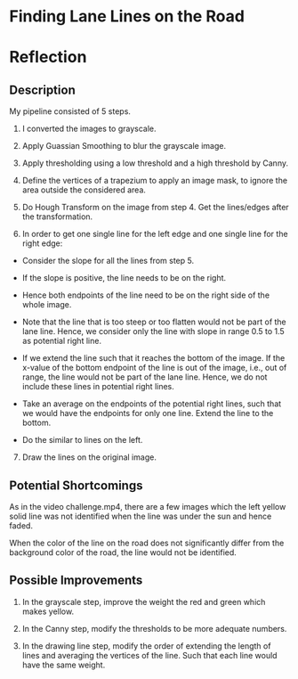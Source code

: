 # Finding Lane Lines on the Road

# Reflection

## Description
My pipeline consisted of 5 steps. 

1. I converted the images to grayscale.

2. Apply Guassian Smoothing to blur the grayscale image.

3. Apply thresholding using a low threshold and a high threshold by Canny.

4. Define the vertices of a trapezium to apply an image mask, to ignore the area outside the considered area.

5. Do Hough Transform on the image from step 4. Get the lines/edges after the transformation. 

6. In order to get one single line for the left edge and one single line for the right edge:

  * Consider the slope for all the lines from step 5.
  * If the slope is positive, the line needs to be on the right.
  * Hence both endpoints of the line need to be on the right side of the whole image.
  *  Note that the line that is too steep or too flatten would not be part of the lane line. Hence, we consider only the line with slope in range 0.5 to 1.5 as potential right line.
  *  If we extend the line such that it reaches the bottom of the image. If the x-value of the bottom endpoint of the line is out of the image, i.e., out of range, the line would not be part of the lane line. Hence, we do not include these lines in potential right lines. 
  * Take an average on the endpoints of the potential right lines, such that we would have the endpoints for only one line. Extend the line to the bottom.

  * Do the similar to lines on the left. 

7. Draw the lines on the original image. 

## Potential Shortcomings
As in the video challenge.mp4, there are a few images which the left yellow solid line was not identified when the line was under the sun and hence faded. 

When the color of the line on the road does not significantly differ from the background color of the road, the line would not be identified. 

## Possible Improvements
1. In the grayscale step, improve the weight the red and green which makes yellow.

2. In the Canny step, modify the thresholds to be more adequate numbers. 

3. In the drawing line step, modify the order of extending the length of lines and averaging the vertices of the line. Such that each line would have the same weight. 
